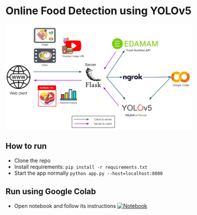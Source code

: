 # Online Food Detection using YOLOv5

![alt text](./demo/pipeline.png)

## How to run
- Clone the repo
- Install requirements: ```pip install -r requirements.txt```
- Start the app normally ```python app.py --host=localhost:8000```

## Run using Google Colab
- Open notebook and follow its instructions [![Notebook](https://colab.research.google.com/assets/colab-badge.svg)](https://colab.research.google.com/drive/1SFDqNEQA9hrVA6zFn7wb0il-wV2Unou8?usp=sharing)
